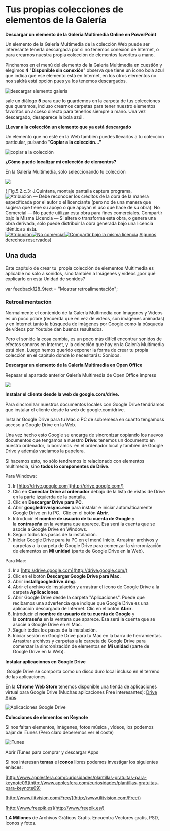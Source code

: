 # Tus propias colecciones de elementos de la Galería

**Descargar un elemento de la Galería Multimedia Online en PowerPoint**

Un elemento de la Galería Multimedia de la colección Web puede ser interesante tenerla descargada por si no tenemos conexión de Internet, o para crearnos nuestra propia colección de elementos favoritos a mano.

Pinchamos en el menú del elemento de la Galería Multimedia en cuestión y elegimos **4** "**Disponible sin conexión**" observa que tiene un icono bola azul que indica que ese elemento está en Internet, en los otros elementos no nos saldrá está opción pues ya los tenemos descargados.


![descargar elemento galería](img/desgargar-elemento-galeria.png "desgargar elemento galería")






sale un diálogo **5** para que lo guardemos en la carpeta de tus colecciones que queramos, incluso crearnos carpetas para tener nuestro elementos favoritos un acceso directo para tenerlos siempre a mano. Una vez descargado, desaparece la bola azúl. 

**LLevar a la colección un elemento que ya está descargado**

Un elemento que no esté en la Web también puedes llevarlos a tu colección particular, pulsando "**Copiar a la colección..."**


![copiar a la colección](img/copiar-a-la-coleccion.png "Copiar a la colección")






**¿Cómo puedo localizar mi colección de elementos?**

En la Galería Multimedia, sólo seleccionando tu colección


![](img/sonido5.PNG)



( Fig.5.2.c.3: J.Quintana, montaje pantalla captura programa, ![Atribución — Debe reconocer los créditos de la obra de la manera especificada por el autor o el licenciante (pero no de una manera que sugiera que tiene su apoyo o que apoyan el uso que hace de su obra). No Comercial — No puede utilizar esta obra para fines comerciales. Compartir bajo la Misma Licencia — Si altera o transforma esta obra, o genera una obra derivada, sólo puede distribuir la obra generada bajo una licencia idéntica a ésta.](img/1algunosderechosreservados.png "Licencia Atribución, no comercial y Compartir bajo la Misma Licencia")[![Atribución](http://l.yimg.com/g/images/spaceout.gif "Atribución")![No comercial](http://l.yimg.com/g/images/spaceout.gif "No comercial")![Compartir bajo la misma licencia](http://l.yimg.com/g/images/spaceout.gif "Compartir bajo la misma licencia")](http://creativecommons.org/licenses/by-nc-sa/2.0/) [Algunos derechos reservados](http://creativecommons.org/licenses/by-nc-sa/2.0/deed.es "Derechos reservados. Atribución-NoComercial-CompartirIgual 2.0 Genérica (CC BY-NC-SA 2.0)"))


## Una duda

Este capítulo de crear tu  propia colección de elementos Multimedia es aplicable no sólo a sonidos, sino también a Imágenes y vídeos ¿por qué explicarlo en esta Unidad de sonidos?

var feedback128_9text = "Mostrar retroalimentación";

### Retroalimentación

Normalmente el contenido de la Galería Multimedia con Imágenes y Vídeos es un poco pobre (recuerda que en vez de vídeos, son imágenes animadas) y en Internet tanto la búsqueda de imágenes por Google como la búsqueda de vídeos por Youtube dan buenos resultados.

Pero el sonido la cosa cambia, es un poco más difícil encontrar sonidos de efectos sonoros en Internet, y la colección que hay en la Galería Multimedia está bien. Luego hemos querido exponer la forma de crear tu propia colección en el capítulo donde lo necesitarás: Sonidos.

**Descargar un elemento de la Galería Multimedia en Open Office**

Repasar el apartado anterior Galería Multimedia de Open Office impress


**![](img/openclipart-banner.png)**


**Instalar el cliente desde la web de google.com/drive.**

Para sincronizar nuestros documentos locales con Google Drive tendriamos que instalar el cliente desde la web de google.com/drive.

Instalar Google Drive para tu Mac o PC de sobremesa en cuanto tengamoss acceso a Google Drive en la Web.

Una vez hecho esto Google se encarga de sincronizar copiando los nuevos documentos que tengamos a nuestro **Drive**: tenemos un documento en nuestro ordenador, lo borramos  en el ordenador local y también de Google Drive y además vaciamos la papelera.

Si hacemos esto, no sólo tendremos lo relacionado con elementos multimedia, sino **todos lo componentes de Drive.**

Para Windows: 

1.  Ir [http://drive.google.com](http://drive.google.com/)
2.  Clic en **Conectar Drive al ordenador** debajo de la lista de vistas de Drive en la parte izquierda de la pantalla.
3.  Clic en **Descargar Drive para PC**.
4.  Abrir **googledrivesync.exe** para instalar e iniciar automáticamente Google Drive en tu PC.  Clic en el botón **Abrir**.
5.  Introducir el **nombre de usuario de tu cuenta de Google** y la **contraseña** en la ventana que aparece. Esa será la cuenta que se asocie a Google Drive en Windows.
6.  Seguir todos los pasos de la instalación.
7.  Iniciar Google Drive para tu PC en el menú Inicio. Arrastrar archivos y carpetas a la carpeta de Google Drive para comenzar la sincronización de elementos en **Mi unidad** (parte de Google Drive en la Web).

Para Mac:

1.  Ir a [http://drive.google.com](http://drive.google.com/)
2.  Clic en el botón **Descargar Google Drive para Mac**.
3.  Abrir **installgoogledrive.dmg**.
4.  Abrir el archivo de instalación y arrastrar el icono de Google Drive a la carpeta **Aplicaciones**.
5.  Abrir Google Drive desde la carpeta "Aplicaciones". Puede que recibamos una advertencia que indique que Google Drive es una aplicación descargada de Internet. Clic en el botón **Abrir**.
6.  Introducir el **nombre de usuario de tu cuenta de Google** y la **contraseña** en la ventana que aparece. Esa será la cuenta que se asocie a Google Drive en el Mac.
7.  Seguir todos los pasos de la instalación.
8.  Iniciar sesión en Google Drive para tu Mac en la barra de herramientas. Arrastrar archivos y carpetas a la carpeta de Google Drive para comenzar la sincronización de elementos en **Mi unidad** (parte de Google Drive en la Web).

**Instalar aplicaciones en Google Drive**

 Google Drive se comporta como un disco duro local incluso en el terreno de las aplicaciones.

En la **Chrome Web Store** tenemos disponible una tienda de aplicaciones virtual para Google Drive (Muchas aplicaciones Free interesantes): [Drive Apps](https://chrome.google.com/webstore/category/collection/drive_apps).


![Aplicaciones Google Drive](img/aplicaciones-google-drive.png "Aplicaciones Google Drive")






**Colecciones de elementos en Keynote**

Si nos faltan elementos, imágenes, fotos música , vídeos, los podemos bajar de iTunes (Pero claro deberemos ver el coste)


![iTunes](img/iTunes.png "iTunes")






Abrir iTunes para comprar y descargar Apps

Si nos interesan **temas** e **iconos** libres podemos investigar los siguientes enlaces: 

[http://www.applesfera.com/curiosidades/plantillas-gratuitas-para-keynote09](http://www.applesfera.com/curiosidades/plantillas-gratuitas-para-keynote09)

[http://www.ilitvision.com/Free/](http://www.ilitvision.com/Free/)

[http://www.freepik.es](http://www.freepik.es/)

**1,4 Millones** de Archivos Gráficos Gratis. Encuentra Vectores gratis, PSD, Iconos y fotos.

